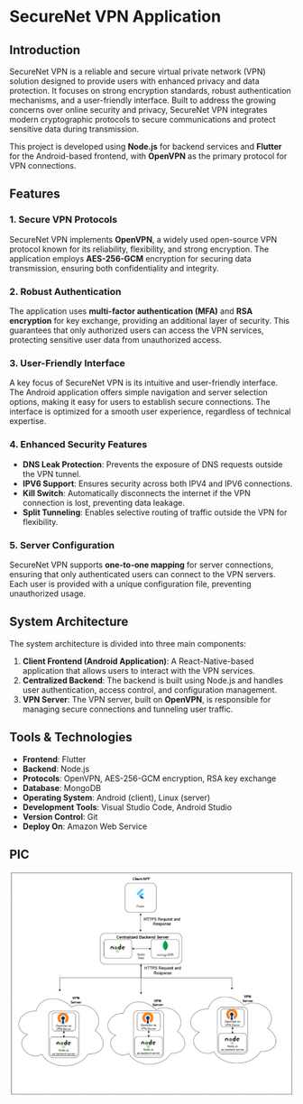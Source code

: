 # SecureNet VPN Application

## Introduction

SecureNet VPN is a reliable and secure virtual private network (VPN) solution designed to provide users with enhanced privacy and data protection. It focuses on strong encryption standards, robust authentication mechanisms, and a user-friendly interface. Built to address the growing concerns over online security and privacy, SecureNet VPN integrates modern cryptographic protocols to secure communications and protect sensitive data during transmission.

This project is developed using **Node.js** for backend services and **Flutter** for the Android-based frontend, with **OpenVPN** as the primary protocol for VPN connections.

## Features

### 1. Secure VPN Protocols
SecureNet VPN implements **OpenVPN**, a widely used open-source VPN protocol known for its reliability, flexibility, and strong encryption. The application employs **AES-256-GCM** encryption for securing data transmission, ensuring both confidentiality and integrity.

### 2. Robust Authentication
The application uses **multi-factor authentication (MFA)** and **RSA encryption** for key exchange, providing an additional layer of security. This guarantees that only authorized users can access the VPN services, protecting sensitive user data from unauthorized access.

### 3. User-Friendly Interface
A key focus of SecureNet VPN is its intuitive and user-friendly interface. The Android application offers simple navigation and server selection options, making it easy for users to establish secure connections. The interface is optimized for a smooth user experience, regardless of technical expertise.

### 4. Enhanced Security Features
- **DNS Leak Protection**: Prevents the exposure of DNS requests outside the VPN tunnel.
- **IPV6 Support**: Ensures security across both IPV4 and IPV6 connections.
- **Kill Switch**: Automatically disconnects the internet if the VPN connection is lost, preventing data leakage.
- **Split Tunneling**: Enables selective routing of traffic outside the VPN for flexibility.

### 5. Server Configuration
SecureNet VPN supports **one-to-one mapping** for server connections, ensuring that only authenticated users can connect to the VPN servers. Each user is provided with a unique configuration file, preventing unauthorized usage.

## System Architecture

The system architecture is divided into three main components:
1. **Client Frontend (Android Application)**: A React-Native-based application that allows users to interact with the VPN services.
2. **Centralized Backend**: The backend is built using Node.js and handles user authentication, access control, and configuration management.
3. **VPN Server**: The VPN server, built on **OpenVPN**, is responsible for managing secure connections and tunneling user traffic.

## Tools & Technologies

- **Frontend**: Flutter
- **Backend**: Node.js
- **Protocols**: OpenVPN, AES-256-GCM encryption, RSA key exchange
- **Database**: MongoDB
- **Operating System**: Android (client), Linux (server)
- **Development Tools**: Visual Studio Code, Android Studio
- **Version Control**: Git
- **Deploy On**: Amazon Web Service

## PIC
![Alt text](./images/arch.png)


